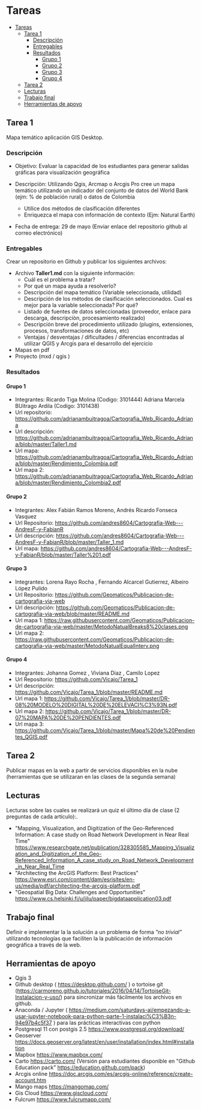 # Tareas

- [Tareas](#tareas)
  - [Tarea 1](#tarea-1)
    - [Descripción](#descripci%C3%B3n)
    - [Entregables](#entregables)
    - [Resultados](#resultados)
      - [Grupo 1](#grupo-1)
      - [Grupo 2](#grupo-2)
      - [Grupo 3](#grupo-3)
      - [Grupo 4](#grupo-4)
  - [Tarea 2](#tarea-2)
  - [Lecturas](#lecturas)
  - [Trabajo final](#trabajo-final)
  - [Herramientas de apoyo](#herramientas-de-apoyo)

## Tarea 1

Mapa temático aplicación GIS Desktop.

### Descripción

* Objetivo: Evaluar la capacidad de los estudiantes para generar salidas gráficas para visualización geográfica

* Descripciòn: Utilizando Qgis, Arcmap o Arcgis Pro cree un mapa temático utilizando un indicador del conjunto de datos del World Bank (ejm: % de población rural) o datos de Colombia
  * Utilice dos métodos de clasificación diferentes
  * Enriquezca el mapa con información de contexto (Ejm: Natural Earth)

* Fecha de entrega: 29 de mayo (Enviar enlace del repositorio github al correo electrónico)


### Entregables

Crear un repositorio en Github y publicar los siguientes archivos:

* Archivo __Taller1.md__ con la siguiente información:  
  * Cuál es el problema a tratar?
  * Por qué un mapa ayuda a resolverlo?
  * Descripción del mapa temático (Variable seleccionada, utilidad) 
  * Descripción de los métodos de clasificación seleccionados. Cual es mejor para la variable seleccionada? Por qué?
  * Listado de fuentes de datos seleccionadas (proveedor, enlace para descarga, descripciòn, procesamiento realizado)
  * Descripción breve del procedimiento utilizado (plugins, extensiones, procesos, transformaciones de datos, etc)
  * Ventajas / desventajas / dificultades / diferencias encontradas al utilizar QGIS y Arcgis para el desarrollo del ejercicio 
* Mapas en pdf
* Proyecto (mxd / qgis )


### Resultados

#### Grupo 1

* Integrantes: Ricardo Tiga Molina (Codigo: 3101444) Adriana Marcela BUitrago Ardila (Codigo: 3101438)
* Url repositorio: https://github.com/adrianambuitragoa/Cartografia_Web_Ricardo_Adriana  
* Url descripción: https://github.com/adrianambuitragoa/Cartografia_Web_Ricardo_Adriana/blob/master/Taller1.md
* Url mapa: https://github.com/adrianambuitragoa/Cartografia_Web_Ricardo_Adriana/blob/master/Rendimiento_Colombia.pdf
* Url mapa 2: https://github.com/adrianambuitragoa/Cartografia_Web_Ricardo_Adriana/blob/master/Rendimiento_Colombia2.pdf

#### Grupo 2

* Integrantes: Alex Fabián Ramos Moreno, Andrés Ricardo Fonseca Vasquez
* Url Repositorio: https://github.com/andres8604/Cartografia-Web---AndresF-y-FabianR
* Url descripción: https://github.com/andres8604/Cartografia-Web---AndresF-y-FabianR/blob/master/Taller_1.md
* Url mapa: https://github.com/andres8604/Cartografia-Web---AndresF-y-FabianR/blob/master/Taller%201.pdf

#### Grupo 3

* Integrantes: Lorena Rayo Rocha ,  Fernando Alcarcel Gutierrez, Albeiro López Pulido 
* Url Repositorio: https://github.com/Geomaticos/Publicacion-de-cartografia-via-web
* Url descripción: https://github.com/Geomaticos/Publicacion-de-cartografia-via-web/blob/master/README.md
* Url mapa 1: https://raw.githubusercontent.com/Geomaticos/Publicacion-de-cartografia-via-web/master/MetodoNatualBreaks8%20clases.png
* Url mapa 2: https://raw.githubusercontent.com/Geomaticos/Publicacion-de-cartografia-via-web/master/MetodoNatualEqualInterv.png

#### Grupo 4

* Integrantes: Johanna Gomez , Viviana Diaz ,  Camilo Lopez 
* Url Repositorio: https://github.com/Vicajo/Tarea_1
* Url descripción: https://github.com/Vicajo/Tarea_1/blob/master/README.md
* Url mapa 1: https://github.com/Vicajo/Tarea_1/blob/master/DR-08%20MODELO%20DIGITAL%20DE%20ELEVACI%C3%93N.pdf
* Url mapa 2: https://github.com/Vicajo/Tarea_1/blob/master/DR-07%20MAPA%20DE%20PENDIENTES.pdf
* Url mapa 3: https://github.com/Vicajo/Tarea_1/blob/master/Mapa%20de%20Pendientes_QGIS.pdf






## Tarea 2

Publicar mapas en la web a partir de servicios disponibles en la nube  (herramientas que se utilizaran en las clases de la segunda semana)

## Lecturas

Lecturas sobre las cuales se realizará un quiz el último día de clase (2 preguntas de cada artículo):.
* "Mapping, Visualization, and Digitization of the Geo-Referenced Information: A case study on Road Network Development in Near Real Time" https://www.researchgate.net/publication/328305585_Mapping_Visualization_and_Digitization_of_the_Geo-Referenced_Information_A_case_study_on_Road_Network_Development_in_Near_Real_Time 
 * "Architecting the ArcGIS Platform: Best Practices" https://www.esri.com/content/dam/esrisites/en-us/media/pdf/architecting-the-arcgis-platform.pdf
* "Geospatial Big Data: Challenges and Opportunities" https://www.cs.helsinki.fi/u/jilu/paper/bigdataapplication03.pdf

## Trabajo final

Definir e implementar la la solución a un problema de forma  _"no trivial"_ utilizando tecnologías que faciliten la la publicación de información geográfica a través de la web.  


## Herramientas de apoyo

* Qgis 3
* Github desktop ( https://desktop.github.com/ ) o tortoise git (https://carmoreno.github.io/tutoriales/2016/04/14/TortoiseGit-Instalacion-y-uso/) para sincronizar más fácilmente los archivos en github.
* Anaconda / Jupyter ( https://medium.com/saturdays-ai/empezando-a-usar-jupyter-notebook-para-python-parte-1-instalaci%C3%B3n-94e97b4c5f37 )  para las prácticas interactivas con python
* Postgresql 11 con postgis 2.5 https://www.postgresql.org/download/
* Geoserver  https://docs.geoserver.org/latest/en/user/installation/index.html#installation 
* Mapbox https://www.mapbox.com/
* Carto https://carto.com/ (Versión para estudiantes disponible en "Github Education pack" https://education.github.com/pack)
* Arcgis online https://doc.arcgis.com/es/arcgis-online/reference/create-account.htm
* Mango maps https://mangomap.com/
* Gis Cloud https://www.giscloud.com/
* Fulcrum https://www.fulcrumapp.com/